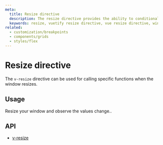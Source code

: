 ```yaml
---
meta:
  title: Resize directive
  description: The resize directive provides the ability to conditionally invoke functions when the screen is resized.
  keywords: resize, vuetify resize directive, vue resize directive, window resize directive
related:
  - customization/breakpoints
  - components/grids
  - styles/flex
---
```


# Resize directive

The `v-resize` directive can be used for calling specific functions when the window resizes.

<entry-ad />

## Usage

Resize your window and observe the values change..

<example file="v-resize/usage" />

## API

- [v-resize](../../api/v-resize)

<endmatter />
